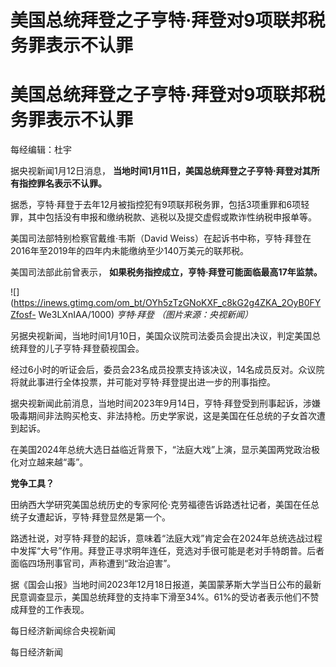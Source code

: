# 美国总统拜登之子亨特·拜登对9项联邦税务罪表示不认罪

# 美国总统拜登之子亨特·拜登对9项联邦税务罪表示不认罪

每经编辑：杜宇

据央视新闻1月12日消息， **当地时间1月11日，美国总统拜登之子亨特·拜登对其所有指控罪名表示不认罪。**

据悉，亨特·拜登于去年12月被指控犯有9项联邦税务罪，包括3项重罪和6项轻罪，其中包括没有申报和缴纳税款、逃税以及提交虚假或欺诈性纳税申报单等。

美国司法部特别检察官戴维·韦斯（David Weiss）在起诉书中称，亨特·拜登在2016年至2019年的四年内未能缴纳至少140万美元的联邦税。

美国司法部此前曾表示， **如果税务指控成立，亨特·拜登可能面临最高17年监禁。**

![](https://inews.gtimg.com/om_bt/OYh5zTzGNoKXF_c8kG2g4ZKA_2OyB0FYZfosf-
We3LXnIAA/1000) _亨特·拜登 （图片来源：央视新闻）_

另据央视新闻，当地时间1月10日，美国众议院司法委员会提出决议，判定美国总统拜登的儿子亨特·拜登藐视国会。

经过6小时的听证会后，委员会23名成员投票支持该决议，14名成员反对。众议院将就此事进行全体投票，并可能对亨特·拜登提出进一步的刑事指控。

据央视新闻此前消息，当地时间2023年9月14日，亨特·拜登受到刑事起诉，涉嫌吸毒期间非法购买枪支、非法持枪。历史学家说，这是美国在任总统的子女首次遭到起诉。

在美国2024年总统大选日益临近背景下，“法庭大戏”上演，显示美国两党政治极化对立越来越“毒”。

**党争工具？**

田纳西大学研究美国总统历史的专家阿伦·克劳福德告诉路透社记者，美国在任总统子女遭起诉，亨特·拜登显然是第一个。

路透社说，对亨特·拜登的起诉，意味着“法庭大戏”肯定会在2024年总统选战过程中发挥“大号”作用。拜登正寻求明年连任，竞选对手很可能是老对手特朗普。后者面临四场刑事官司，声称遭到“政治迫害”。

据《国会山报》当地时间2023年12月18日报道，美国蒙茅斯大学当日公布的最新民意调查显示，美国总统拜登的支持率下滑至34%。61%的受访者表示他们不赞成拜登的工作表现。

每日经济新闻综合央视新闻

每日经济新闻

